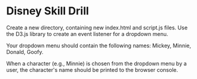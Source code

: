 # Disney Skill Drill

Create a new directory, containing new index.html and script.js files. 
Use the D3.js library to create an event listener for a dropdown menu.

Your dropdown menu should contain the following names: 
Mickey, Minnie, Donald, Goofy. 

When a character (e.g., Minnie) is chosen from the dropdown menu by a user, the character's name should be printed to the browser console.